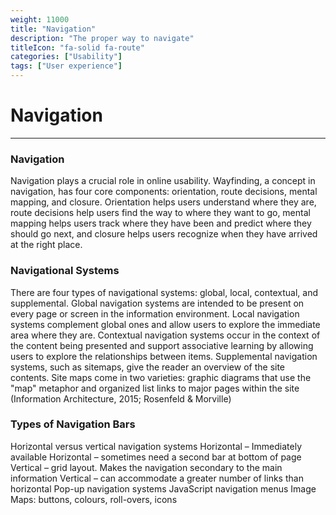 ```yaml
---
weight: 11000
title: "Navigation"
description: "The proper way to navigate"
titleIcon: "fa-solid fa-route"
categories: ["Usability"]
tags: ["User experience"]
---
```

# Navigation
---
### Navigation

Navigation plays a crucial role in online usability. Wayfinding, a concept in navigation, has four core components: orientation, route decisions, mental mapping, and closure. Orientation helps users understand where they are, route decisions help users find the way to where they want to go, mental mapping helps users track where they have been and predict where they should go next, and closure helps users recognize when they have arrived at the right place.

### Navigational Systems

There are four types of navigational systems: global, local, contextual, and supplemental. Global navigation systems are intended to be present on every page or screen in the information environment. Local navigation systems complement global ones and allow users to explore the immediate area where they are. Contextual navigation systems occur in the context of the content being presented and support associative learning by allowing users to explore the relationships between items. Supplemental navigation systems, such as sitemaps, give the reader an overview of the site contents. Site maps come in two varieties: graphic diagrams that use the "map" metaphor and organized list links to major pages within the site (Information Architecture, 2015; Rosenfeld & Morville)

### Types of Navigation Bars

Horizontal versus vertical navigation systems
Horizontal – Immediately available
Horizontal – sometimes need a second bar at bottom of page
Vertical – grid layout. Makes the navigation secondary to the main information
Vertical – can accommodate a greater number of links than horizontal
Pop-up navigation systems
JavaScript navigation menus
Image Maps: buttons, colours, roll-overs, icons
